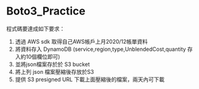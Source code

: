 # Boto3_Practice

程式碼要達成如下要求：
1. 透過 AWS sdk 取得自己AWS帳戶上月2020/12帳單資料
2. 將資料存入 DynamoDB (service,region,type,UnblendedCost,quantity 存入約10個欄位即可)
3. 並將json檔案存於於 S3 bucket
4. 將上列 json 檔案壓縮後存放於S3
5. 提供 S3 presigned URL 下載上面壓縮後的檔案，兩天內可下載
